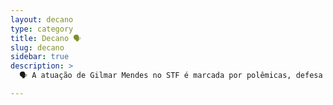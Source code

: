 ```yaml
---
layout: decano
type: category
title: Decano 🗣️
slug: decano
sidebar: true
description: >
  🗣️ A atuação de Gilmar Mendes no STF é marcada por polêmicas, defesa institucional e críticas à Lava Jato, que chamou de "organização criminosa". Assumiu a presidência da Segunda Turma em 05/08/2025. Apesar da proatividade em crises, sua conduta gera acusações de parcialidade e pedidos de sanções.

---
```

